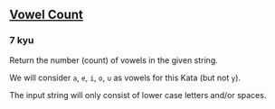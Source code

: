 <h2><a href=https://www.codewars.com/kata/54ff3102c1bad923760001f3/train/javascript target="_blank">Vowel Count</a></h2><h3>7 kyu</h3><p>Return the number (count) of vowels in the given string. </p><p>We will consider <code>a</code>, <code>e</code>, <code>i</code>, <code>o</code>, <code>u</code> as vowels for this Kata (but not <code>y</code>).</p><p>The input string will only consist of lower case letters and/or spaces.</p>